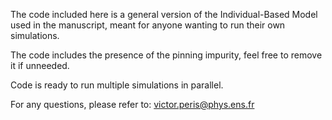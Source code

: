 The code included here is a general version of the Individual-Based Model used in the manuscript, meant for anyone wanting to run their own simulations.

The code includes the presence of the pinning impurity, feel free to remove it if unneeded.

Code is ready to run multiple simulations in parallel.

For any questions, please refer to: victor.peris@phys.ens.fr


